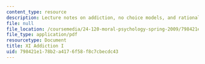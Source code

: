 ```yaml
---
content_type: resource
description: Lecture notes on addiction, no choice models, and rational choice models.
file: null
file_location: /coursemedia/24-120-moral-psychology-spring-2009/798421e178b2a4176f58f8c7cbecdc43_MIT24_120s09_lec11.pdf
file_type: application/pdf
resourcetype: Document
title: XI Addiction I
uid: 798421e1-78b2-a417-6f58-f8c7cbecdc43
---
```

